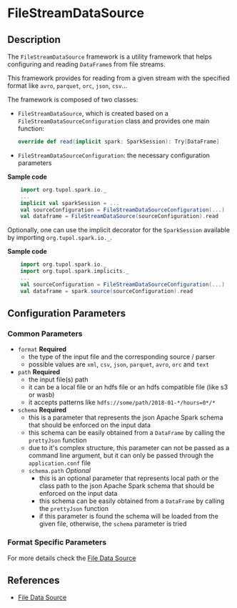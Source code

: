 # FileStreamDataSource


## Description

The `FileStreamDataSource` framework is a utility framework that helps configuring and reading `DataFrame`s from file streams.

This framework provides for reading from a given stream with the specified format like `avro`, `parquet`, `orc`, `json`,
`csv`...

The framework is composed of two classes:
- `FileStreamDataSource`, which is created based on a `FileStreamDataSourceConfiguration` class and provides one main function:
  ```scala 
  override def read(implicit spark: SparkSession): Try[DataFrame]
  ```
- `FileStreamDataSourceConfiguration`: the necessary configuration parameters

**Sample code**
```scala
    import org.tupol.spark.io._
    ...
    implicit val sparkSession = ...
    val sourceConfiguration = FileStreamDataSourceConfiguration(...)
    val dataframe = FileStreamDataSource(sourceConfiguration).read
```

Optionally, one can use the implicit decorator for the `SparkSession` available by importing `org.tupol.spark.io._`.

**Sample code**
```scala
    import org.tupol.spark.io._
    import org.tupol.spark.implicits._
    ...
    val sourceConfiguration = FileStreamDataSourceConfiguration(...)
    val dataframe = spark.source(sourceConfiguration).read
```


## Configuration Parameters

### Common Parameters

- `format` **Required**
  - the type of the input file and the corresponding source / parser
  - possible values are `xml`, `csv`, `json`, `parquet`, `avro`, `orc` and `text`
- `path` **Required**
  - the input file(s) path
  - it can be a local file or an hdfs file or an hdfs compatible file (like s3 or wasb)
  - it accepts patterns like `hdfs://some/path/2018-01-*/hours=0*/*`
- `schema` **Required**
  - this is a parameter that represents the json Apache Spark schema that should be enforced on 
    the input data
  - this schema can be easily obtained from a `DataFrame` by calling the `prettyJson` function
  - due to it's complex structure, this parameter can not be passed as a command line argument, 
    but it can only be passed through the `application.conf` file
  - `schema.path` *Optional*
    - this is an optional parameter that represents local path or the class path to the json 
      Apache Spark schema that should be enforced on the input data
    - this schema can be easily obtained from a `DataFrame` by calling the `prettyJson` function
    - if this parameter is found the schema will be loaded from the given file, otherwise, 
      the `schema` parameter is tried

### Format Specific Parameters

For more details check the [File Data Source](file-data-source.md#configuration-parameters)


## References

- [File Data Source](file-data-source.md#configuration-parameters)
